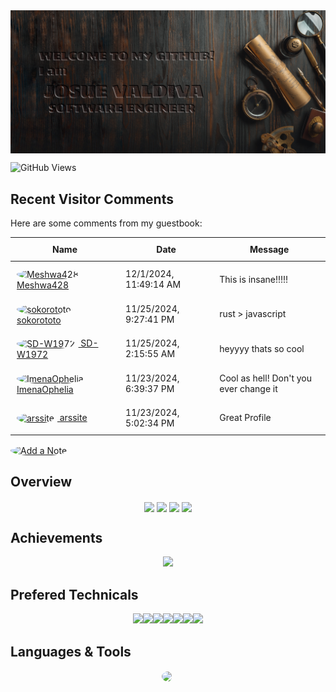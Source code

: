 <img align="center" src="./welcome.png" />

![GitHub Views](https://komarev.com/ghpvc/?username=LovelyDev829)

## Recent Visitor Comments
Here are some comments from my guestbook:

<!-- Guestbook -->
<style>
  table {
    width: 100%;
    border-collapse: collapse;
  }
  th, td {
    vertical-align: middle; /* Center align text */
    padding: 10px; /* Add some padding */
  }
  a > img {
    border-radius: 50%;
    vertical-align: middle; /* Make avatars round */
    padding-right: 5px
  }
</style>

| Name | Date | Message |
|-------|-------|-------|
| <a href="https://github.com/Meshwa428"><img width="30" src="https://avatars.githubusercontent.com/u/135232056?s=24&v=4" alt="Meshwa428" /> Meshwa428</a> | 12/1/2024, 11:49:14 AM | This is insane!!!!! |
| <a href="https://github.com/sokorototo"><img width="30" src="https://avatars.githubusercontent.com/u/53893043?s=24&v=4" alt="sokorototo" /> sokorototo</a> | 11/25/2024, 9:27:41 PM | rust > javascript |
| <a href="https://github.com/SD-W1972"><img width="30" src="https://avatars.githubusercontent.com/u/93013194?s=24&v=4" alt="SD-W1972" /> SD-W1972</a> | 11/25/2024, 2:15:55 AM | heyyyy thats so cool |
| <a href="https://github.com/ImenaOphelia"><img width="30" src="https://avatars.githubusercontent.com/u/137053456?s=24&v=4" alt="ImenaOphelia" /> ImenaOphelia</a> | 11/23/2024, 6:39:37 PM | Cool as hell! Don't you ever change it |
| <a href="https://github.com/arssite"><img width="30" src="https://avatars.githubusercontent.com/u/91518669?s=24&v=4" alt="arssite" /> arssite</a> | 11/23/2024, 5:02:34 PM | Great Profile |
<!-- /Guestbook -->

[![Add a Note](https://img.shields.io/badge/Add%20a%20Note-Click%20Here-brightgreen)](https://github.com/LovelyDev829/LovelyDev829/issues/1)

## Overview
<div align="center">
  <img align="center" src="http://github-profile-summary-cards.vercel.app/api/cards/repos-per-language?username=elitesuper&theme=github" />
  <img align="center" src="http://github-profile-summary-cards.vercel.app/api/cards/most-commit-language?username=elitesuper&theme=github" />
  <img align="center" src="http://github-profile-summary-cards.vercel.app/api/cards/productive-time?username=elitesuper&theme=github&utcOffset=8" />
  <img align="center" src="http://github-profile-summary-cards.vercel.app/api/cards/stats?username=elitesuper&theme=github" />  
</div>

## Achievements
<p align="center">
  <img alig src="https://github-profile-trophy.vercel.app/?username=elitesuper&column=7" />
</p>

## Prefered Technicals
<p align="center">
  <img src="https://media3.giphy.com/media/ln7z2eWriiQAllfVcn/200w.webp" width="100"><img src="https://i.giphy.com/media/LMt9638dO8dftAjtco/200.webp" width="100"><img src="https://i.giphy.com/media/eNAsjO55tPbgaor7ma/200w.webp" width="100"><img src="https://i.giphy.com/media/VgGthkhUvGgOit7Y9i/200.webp" width="100"><img src="https://media3.giphy.com/media/kdFc8fubgS31b8DsVu/giphy.webp" width="100"><img src="https://i.giphy.com/media/KzJkzjggfGN5Py6nkT/200.webp" width="100"><img src="https://i.giphy.com/media/IdyAQJVN2kVPNUrojM/200.webp" width="100">
</p>

## Languages & Tools
<p align="center">
  <a href="https://skillicons.dev">
    <img src="https://skillicons.dev/icons?i=html,js,ts,css,sass,php,py,react,redux,nextjs,nuxtjs,angular,vue,nodejs,webpack,django,flask,laravel,wordpress,bootstrap,tailwind,jquery,mongodb,mysql,postgres,sqlite,md,nginx,powershell,prisma,vscode,atom,androidstudio,git,github,linux,svg,unity,vercel,heroku,aws,rust,solidity" />
  </a>
</p>
<br><br>
